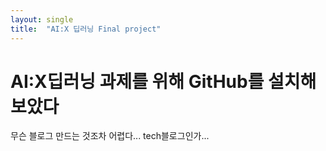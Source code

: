 ```yaml
---
layout: single
title:  "AI:X 딥러닝 Final project"
---
```


# AI:X딥러닝 과제를 위해 GitHub를 설치해보았다

무슨 블로그 만드는 것조차 어렵다... tech블로그인가...
